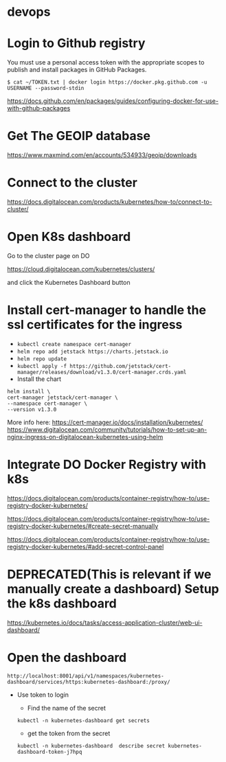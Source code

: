 # devops

Login to Github registry
===

You must use a personal access token with the appropriate scopes to publish and install packages in GitHub Packages.

`$ cat ~/TOKEN.txt | docker login https://docker.pkg.github.com -u USERNAME --password-stdin`

https://docs.github.com/en/packages/guides/configuring-docker-for-use-with-github-packages

Get The GEOIP database
===
https://www.maxmind.com/en/accounts/534933/geoip/downloads

Connect to the cluster
===

https://docs.digitalocean.com/products/kubernetes/how-to/connect-to-cluster/

Open K8s dashboard
===

Go to the cluster page on DO 

https://cloud.digitalocean.com/kubernetes/clusters/ 

and click the Kubernetes Dashboard button

Install cert-manager to handle the ssl certificates for the ingress
===

  - `kubectl create namespace cert-manager`
  - `helm repo add jetstack https://charts.jetstack.io`
  - `helm repo update`
  - `kubectl apply -f https://github.com/jetstack/cert-manager/releases/download/v1.3.0/cert-manager.crds.yaml`
  - Install the chart

  ```
  helm install \
  cert-manager jetstack/cert-manager \
  --namespace cert-manager \
  --version v1.3.0
  ```

More info here:
https://cert-manager.io/docs/installation/kubernetes/
https://www.digitalocean.com/community/tutorials/how-to-set-up-an-nginx-ingress-on-digitalocean-kubernetes-using-helm

Integrate DO Docker Registry with k8s
===
https://docs.digitalocean.com/products/container-registry/how-to/use-registry-docker-kubernetes/

https://docs.digitalocean.com/products/container-registry/how-to/use-registry-docker-kubernetes/#create-secret-manually

https://docs.digitalocean.com/products/container-registry/how-to/use-registry-docker-kubernetes/#add-secret-control-panel

**DEPRECATED(This is relevant if we manually create a dashboard)**
Setup the k8s dashboard
===

https://kubernetes.io/docs/tasks/access-application-cluster/web-ui-dashboard/

Open the dashboard
===

`http://localhost:8001/api/v1/namespaces/kubernetes-dashboard/services/https:kubernetes-dashboard:/proxy/`

- Use token to login
  - Find the name of the secret

  `kubectl -n kubernetes-dashboard get secrets`

  - get the token from the secret

  `kubectl -n kubernetes-dashboard  describe secret kubernetes-dashboard-token-j7hpq`
